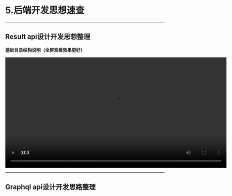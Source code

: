 # 5.后端开发思想速查

---

## Result api设计开发思想整理

**基础目录结构说明（全屏观看效果更好）**

<video width="700"  controls>
  <source src="https://itzkp-1253302184.cos.ap-beijing.myqcloud.com/notes/1.quickcheck/2.%E5%90%8E%E7%AB%AF/%E5%90%8E%E7%AB%AF%E5%BC%80%E5%8F%91%E6%80%9D%E6%83%B3%E9%80%9F%E6%9F%A5/%E6%95%B0%E6%8D%AE%E5%BA%93.mp4" type="video/mp4">
  您的浏览器不支持 video 标签。（GitHub中也无法展示，请访问 https://notes.itzkp.com）
</video>

---

## Graphql api设计开发思路整理